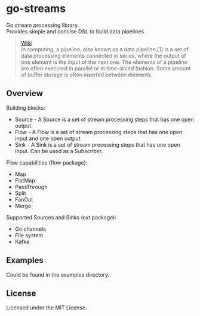 # go-streams
Go stream processing library.  
Provides simple and concise DSL to build data pipelines.
> [Wiki](https://en.wikipedia.org/wiki/Pipeline_(computing))  
> In computing, a pipeline, also known as a data pipeline,[1] is a set of data processing elements connected in series, where the output of one element is the input of the next one. The elements of a pipeline are often executed in parallel or in time-sliced fashion. Some amount of buffer storage is often inserted between elements.

## Overview
Building blocks:
* Source - A Source is a set of stream processing steps that has one open output.
* Flow - A Flow is a set of stream processing steps that has one open input and one open output. 
* Sink - A Sink is a set of stream processing steps that has one open input. Can be used as a Subscriber.

Flow capabilities (flow package):  
* Map
* FlatMap
* PassThrough
* Split
* FanOut
* Merge

Supported Sources and Sinks (ext package):
* Go channels
* File system
* Kafka

## Examples
Could be found in the examples directory.

## License
Licensed under the MIT License.